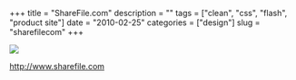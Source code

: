 +++
title = "ShareFile.com"
description = ""
tags = ["clean", "css", "flash", "product site"]
date = "2010-02-25"
categories = ["design"]
slug = "sharefilecom"
+++


 

  <div id="screens-thumbs" class="clearfix">
    <div class="txt-center" id="design-submission"><a href="http://www.sharefile.com/"><img id='bluga-thumbnail-2318' class='bluga-thumbnail large' src='//media.konigi.com/bluga/
wt4b86d53cacb68_large.jpg'/></a></div>  
  </div>   
<p><a href="http://www.sharefile.com/">http://www.sharefile.com</a></p>




